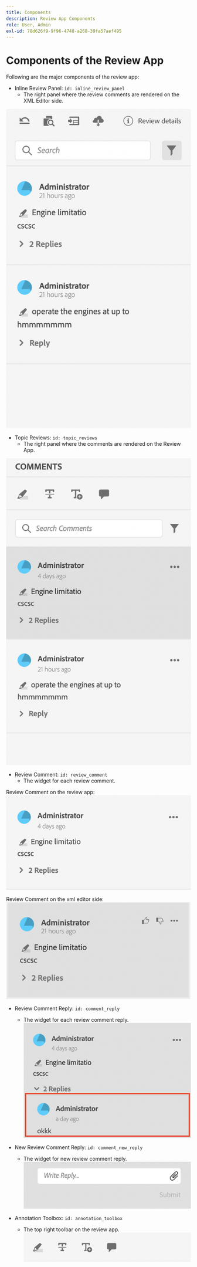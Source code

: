 ```yaml
---
title: Components
description: Review App Components
role: User, Admin
exl-id: 78d626f9-9f96-4748-a268-39fa57aef495
---
```

# Components of the Review App

Following are the major components of the review app:

- Inline Review Panel: `id: inline_review_panel`
  - The right panel where the review comments are rendered on the XML Editor side.

![Inline review panel Screenshot](./imgs/inline_review.png)

- Topic Reviews: `id: topic_reviews`
  - The right panel where the comments are rendered on the Review App.

![Topic Review Panel Screenshot](./imgs/topic_reviews.png)

- Review Comment: `id: review_comment`
  - The widget for each review comment.

Review Comment on the review app:
![Review Comment Screenshot](./imgs/review_comment.png)

Review Comment on the xml editor side:
![Review Comment Screenshot](./imgs/review_comment_xmleditor.png)

- Review Comment Reply: `id: comment_reply`
  - The widget for each review comment reply.
![Review Comment Reply Screenshot](./imgs/reply.png)

- New Review Comment Reply: `id: comment_new_reply`
  - The widget for new review comment reply.
![New Review Comment Reply Screenshot](./imgs/new_reply.png)

- Annotation Toolbox: `id: annotation_toolbox`
  - The top right toolbar on the review app.
![Annotation Toolbox Screenshot](./imgs/annotation_toolbox.png)
